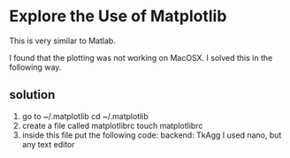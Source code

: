 # Explore the Use of Matplotlib

This is very similar to Matlab.

I found that the plotting was not working on MacOSX.
I solved this in the following way.

## solution
1. go to ~/.matplotlib
    cd ~/.matplotlib
2. create a file called matplotlibrc
    touch matplotlibrc
3. inside this file put the following code:
    backend: TkAgg
    I used nano, but any text editor

